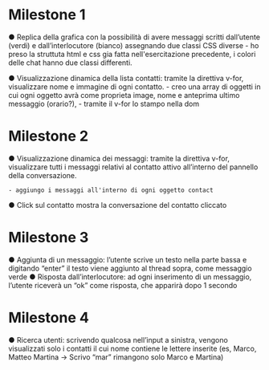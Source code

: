 # Milestone 1
● Replica della grafica con la possibilità di avere messaggi scritti dall’utente (verdi) e
dall’interlocutore (bianco) assegnando due classi CSS diverse
    - ho preso la struttuta html e css gia fatta nell'esercitazione precedente, i colori delle chat hanno due classi differenti. 

● Visualizzazione dinamica della lista contatti: tramite la direttiva v-for, visualizzare
nome e immagine di ogni contatto.
    - creo una array di oggetti in cui ogni oggetto avrà come proprieta image, nome e anteprima ultimo messaggio (orario?),
    - tramite il v-for lo stampo nella dom 

# Milestone 2
● Visualizzazione dinamica dei messaggi: tramite la direttiva v-for, visualizzare tutti i
messaggi relativi al contatto attivo all’interno del pannello della conversazione.

    - aggiungo i messaggi all'interno di ogni oggetto contact 
    
● Click sul contatto mostra la conversazione del contatto cliccato

# Milestone 3
● Aggiunta di un messaggio: l’utente scrive un testo nella parte bassa e digitando
“enter” il testo viene aggiunto al thread sopra, come messaggio verde
● Risposta dall’interlocutore: ad ogni inserimento di un messaggio, l’utente riceverà
un “ok” come risposta, che apparirà dopo 1 secondo

# Milestone 4
● Ricerca utenti: scrivendo qualcosa nell’input a sinistra, vengono visualizzati solo i
contatti il cui nome contiene le lettere inserite (es, Marco, Matteo Martina -> Scrivo
“mar” rimangono solo Marco e Martina)